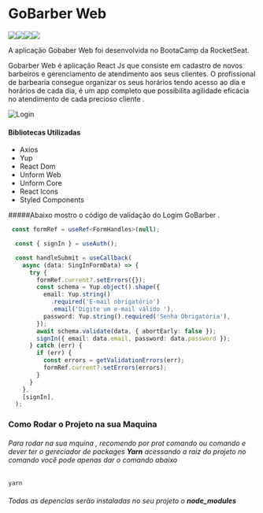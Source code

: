 # GoBarber Web

![](https://img.shields.io/github/last-commit/brenokf/GoBarber)![](https://img.shields.io/github/repo-size/brenokf/GoBarber)![](https://img.shields.io/github/languages/count/brenokf/GoBarber)![](https://img.shields.io/github/languages/top/brenokf/GoBarber)



A aplicação Gobaber Web foi desenvolvida no BootaCamp da RocketSeat.


Gobarber Web é aplicação React Js que consiste em cadastro de novos barbeiros e gerenciamento de atendimento aos seus clientes. O profissional de barbearia consegue organizar os seus horários tendo acesso ao dia e horários de cada dia, é um app completo que possibilita agilidade eficácia no atendimento de cada precioso cliente .

![Login](https://github.com/brenokf/GoBarber/blob/master/Front-End/markentig/GoBarbe.gif?raw=true "Login")


#### Bibliotecas Utilizadas

 - Axios
 - Yup
 - React Dom
 - Unform Web
 - Unform Core
 - React Icons
 - Styled Components


#####Abaixo mostro o código de validação do Logim GoBarber .
```typescript
 const formRef = useRef<FormHandles>(null);

  const { signIn } = useAuth();

  const handleSubmit = useCallback(
    async (data: SingInFormData) => {
      try {
        formRef.current?.setErrors({});
        const schema = Yup.object().shape({
          email: Yup.string()
            .required('E-mail obrigatório')
            .email('Digite um e-mail válido '),
          password: Yup.string().required('Senha Obrigatória'),
        });
        await schema.validate(data, { abortEarly: false });
        signIn({ email: data.email, password: data.password });
      } catch (err) {
        if (err) {
          const errors = getValidationErrors(err);
          formRef.current?.setErrors(errors);
        }
      }
    },
    [signIn],
  );
```
###  Como Rodar o Projeto na sua Maquina
###### Para rodar na sua mquina  , recomendo por prot comando ou comando e dever ter o gereciador de packages **Yarn**  acessando a raiz do projeto no comando você pode apenas dar o comando abaixo
    yarn

###### Todas as depencias serão instaladas no seu projeto o **node_modules**

